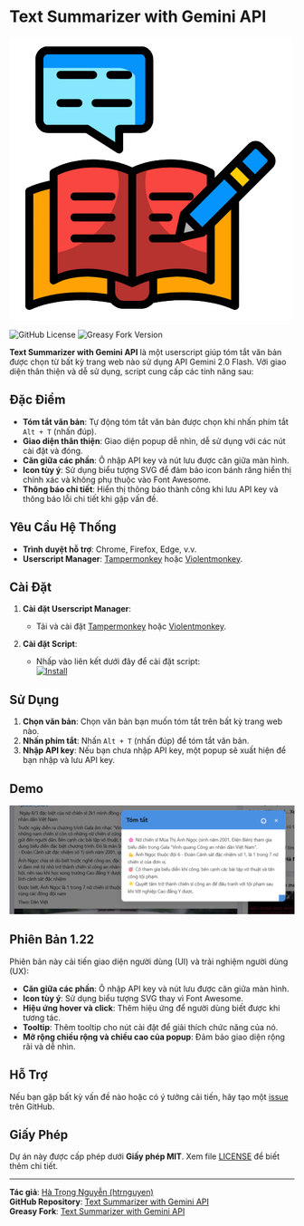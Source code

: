 # Text Summarizer with Gemini API

![Logo](https://github.com/htrnguyen/User-Scripts/raw/main/Text-Summarizer-with-Gemini-API/text-summarizer-logo.png)

![GitHub License](https://img.shields.io/github/license/htrnguyen/User-Scripts?style=for-the-badge)
![Greasy Fork Version](https://img.shields.io/greasyfork/v/529267?label=Greasy%20Fork&style=for-the-badge)

**Text Summarizer with Gemini API** là một userscript giúp tóm tắt văn bản được chọn từ bất kỳ trang web nào sử dụng API Gemini 2.0 Flash. Với giao diện thân thiện và dễ sử dụng, script cung cấp các tính năng sau:

## Đặc Điểm

- **Tóm tắt văn bản**: Tự động tóm tắt văn bản được chọn khi nhấn phím tắt `Alt + T` (nhấn đúp).
- **Giao diện thân thiện**: Giao diện popup dễ nhìn, dễ sử dụng với các nút cài đặt và đóng.
- **Căn giữa các phần**: Ô nhập API key và nút lưu được căn giữa màn hình.
- **Icon tùy ý**: Sử dụng biểu tượng SVG để đảm bảo icon bánh răng hiển thị chính xác và không phụ thuộc vào Font Awesome.
- **Thông báo chi tiết**: Hiển thị thông báo thành công khi lưu API key và thông báo lỗi chi tiết khi gặp vấn đề.

## Yêu Cầu Hệ Thống

- **Trình duyệt hỗ trợ**: Chrome, Firefox, Edge, v.v.
- **Userscript Manager**: [Tampermonkey](https://www.tampermonkey.net/) hoặc [Violentmonkey](https://violentmonkey.github.io/).

## Cài Đặt

1. **Cài đặt Userscript Manager**:

   - Tải và cài đặt [Tampermonkey](https://www.tampermonkey.net/) hoặc [Violentmonkey](https://violentmonkey.github.io/).

2. **Cài đặt Script**:
   - Nhấp vào liên kết dưới đây để cài đặt script:  
     [![Install](https://img.shields.io/badge/Install-Script-brightgreen?style=for-the-badge)](https://greasyfork.org/vi/scripts/529267-text-summarizer-with-gemini-api)

## Sử Dụng

1. **Chọn văn bản**: Chọn văn bản bạn muốn tóm tắt trên bất kỳ trang web nào.
2. **Nhấn phím tắt**: Nhấn `Alt + T` (nhấn đúp) để tóm tắt văn bản.
3. **Nhập API key**: Nếu bạn chưa nhập API key, một popup sẽ xuất hiện để bạn nhập và lưu API key.

## Demo

![Demo](https://github.com/htrnguyen/User-Scripts/raw/main/Text-Summarizer-with-Gemini-API/DEMO.png)

## Phiên Bản 1.22

Phiên bản này cải tiến giao diện người dùng (UI) và trải nghiệm người dùng (UX):

- **Căn giữa các phần**: Ô nhập API key và nút lưu được căn giữa màn hình.
- **Icon tùy ý**: Sử dụng biểu tượng SVG thay vì Font Awesome.
- **Hiệu ứng hover và click**: Thêm hiệu ứng để người dùng biết được khi tương tác.
- **Tooltip**: Thêm tooltip cho nút cài đặt để giải thích chức năng của nó.
- **Mở rộng chiều rộng và chiều cao của popup**: Đảm bảo giao diện rộng rãi và dễ nhìn.

## Hỗ Trợ

Nếu bạn gặp bất kỳ vấn đề nào hoặc có ý tưởng cải tiến, hãy tạo một [issue](https://github.com/htrnguyen/User-Scripts/issues) trên GitHub.

## Giấy Phép

Dự án này được cấp phép dưới **Giấy phép MIT**. Xem file [LICENSE](https://github.com/htrnguyen/User-Scripts/blob/main/LICENSE) để biết thêm chi tiết.

---

**Tác giả**: [Hà Trọng Nguyễn (htrnguyen)](https://github.com/htrnguyen)  
**GitHub Repository**: [Text Summarizer with Gemini API](https://github.com/htrnguyen/User-Scripts/tree/main/Text-Summarizer-with-Gemini-API)  
**Greasy Fork**: [Text Summarizer with Gemini API](https://greasyfork.org/vi/scripts/529267-text-summarizer-with-gemini-api)
